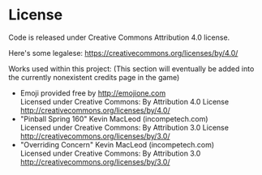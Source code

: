 # License
Code is released under Creative Commons Attribution 4.0 license.

Here's some legalese: https://creativecommons.org/licenses/by/4.0/

Works used within this project: (This section will eventually be added into the currently nonexistent credits page in the game)  
* Emoji provided free by http://emojione.com   
Licensed under Creative Commons: By Attribution 4.0 License  
http://creativecommons.org/licenses/by/4.0/
* "Pinball Spring 160" Kevin MacLeod (incompetech.com)  
Licensed under Creative Commons: By Attribution 3.0 License  
http://creativecommons.org/licenses/by/3.0/
* "Overriding Concern" Kevin MacLeod (incompetech.com)   
Licensed under Creative Commons: By Attribution 3.0  
http://creativecommons.org/licenses/by/3.0/  
